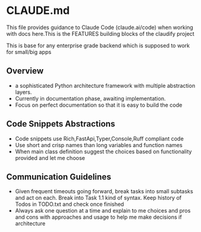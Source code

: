 # CLAUDE.md

This file provides guidance to Claude Code (claude.ai/code) when working with 
docs here.This is the FEATURES building blocks of the claudify project

This is base for any enterprise grade backend which is supposed to work for small/big apps

## Overview

- a sophisticated Python architecture framework with multiple abstraction layers. 
- Currently in documentation phase, awaiting implementation.
- Focus on perfect documentation so that it is easy to build the code

## Code Snippets Abstractions

- Code snippets use Rich,FastApi,Typer,Console,Ruff compliant code
- Use short and crisp names than long variables and function names
- When main class definition suggest the choices based on functionality provided and let me choose

## Communication Guidelines

- Given frequent timeouts going forward, break tasks into small subtasks and act on each. Break into Task 1.1 kind of syntax. Keep history of Todos in TODO.txt and check once finished
- Always ask one question at a time and explain to me choices and pros and cons with approaches and usage to help me make decisions if architecture
